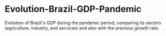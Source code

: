 # Evolution-Brazil-GDP-Pandemic
Evolution of Brazil's GDP during the pandemic period, comparing its sectors (agriculture, industry, and services) and also with the previous growth rate. 
